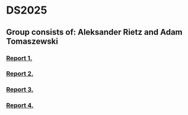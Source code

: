 # DS2025
## Group consists of: Aleksander Rietz and Adam Tomaszewski
### [Report 1.](Report1/Report1.md)
### [Report 2.](Report2/Report2.md)
### [Report 3.](Report3/Exercise4.md)
### [Report 4.](Report4/Report4.md)